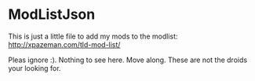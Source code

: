 # ModListJson
This is just a little file to add my mods to the modlist: http://xpazeman.com/tld-mod-list/

Pleas ignore :). Nothing to see here. Move along. These are not the droids your looking for.
